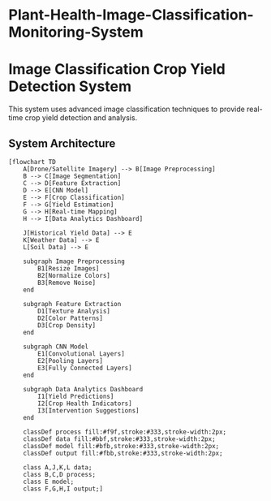 # Plant-Health-Image-Classification-Monitoring-System


# Image Classification Crop Yield Detection System

This system uses advanced image classification techniques to provide real-time crop yield detection and analysis.

## System Architecture

```mermaid
[flowchart TD
    A[Drone/Satellite Imagery] --> B[Image Preprocessing]
    B --> C[Image Segmentation]
    C --> D[Feature Extraction]
    D --> E[CNN Model]
    E --> F[Crop Classification]
    F --> G[Yield Estimation]
    G --> H[Real-time Mapping]
    H --> I[Data Analytics Dashboard]
    
    J[Historical Yield Data] --> E
    K[Weather Data] --> E
    L[Soil Data] --> E

    subgraph Image Preprocessing
        B1[Resize Images]
        B2[Normalize Colors]
        B3[Remove Noise]
    end

    subgraph Feature Extraction
        D1[Texture Analysis]
        D2[Color Patterns]
        D3[Crop Density]
    end

    subgraph CNN Model
        E1[Convolutional Layers]
        E2[Pooling Layers]
        E3[Fully Connected Layers]
    end

    subgraph Data Analytics Dashboard
        I1[Yield Predictions]
        I2[Crop Health Indicators]
        I3[Intervention Suggestions]
    end

    classDef process fill:#f9f,stroke:#333,stroke-width:2px;
    classDef data fill:#bbf,stroke:#333,stroke-width:2px;
    classDef model fill:#bfb,stroke:#333,stroke-width:2px;
    classDef output fill:#fbb,stroke:#333,stroke-width:2px;

    class A,J,K,L data;
    class B,C,D process;
    class E model;
    class F,G,H,I output;]
```